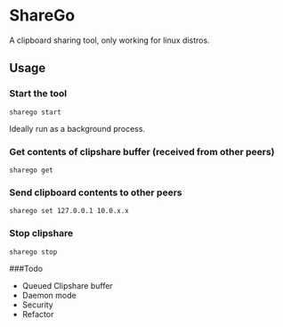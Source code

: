 # ShareGo
A clipboard sharing tool, only working for linux distros.

## Usage

### Start the tool
```
sharego start
```
Ideally run as a background process.

### Get contents of clipshare buffer (received from other peers)
```
sharego get
```

### Send clipboard contents to other peers
```
sharego set 127.0.0.1 10.0.x.x
```

### Stop clipshare
```
sharego stop
```


###Todo
* Queued Clipshare buffer
* Daemon mode
* Security
* Refactor
